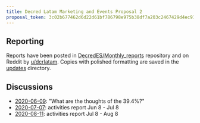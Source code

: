 ```yaml
---
title: Decred Latam Marketing and Events Proposal 2
proposal_token: 3c02b677462d6d22d61bf786798e975b38df7a203c2467429d4ec91f75ef0c40
---
```


## Reporting

Reports have been posted in [DecredES/Monthly_reports](https://github.com/DecredES/Monthly_reports) repository and on Reddit by [u/dcrlatam](https://www.reddit.com/user/dcrlatam/submitted/). Copies with polished formatting are saved in the [updates](updates) directory.

## Discussions

- [2020-06-09](https://www.reddit.com/r/decred/comments/gzw6hl/what_are_the_thoughts_of_the_394/): "What are the thoughts of the 39.4%?"
- [2020-07-07](https://www.reddit.com/r/decred/comments/hn4sve/activities_report_decred_en_espa%C3%B1ol_proposal_2/): activities report Jun 8 - Jul 8
- [2020-08-11](https://www.reddit.com/r/decred/comments/i7ue8h/activities_report_decred_en_espa%C3%B1ol_proposal_2/): activities report Jul 8 - Aug 8

